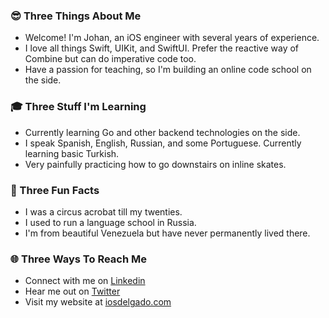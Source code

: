 ### 😎 Three Things About Me
* Welcome! I'm Johan, an iOS engineer with several years of experience.
* I love all things Swift, UIKit, and SwiftUI. Prefer the reactive way of Combine but can do imperative code too.
* Have a passion for teaching, so I'm building an online code school on the side.

### 🎓 Three Stuff I'm Learning
* Currently learning Go and other backend technologies on the side.
* I speak Spanish, English, Russian, and some Portuguese. Currently learning basic Turkish.
* Very painfully practicing how to go downstairs on inline skates.

### 🤯 Three Fun Facts
* I was a circus acrobat till my twenties.
* I used to run a language school in Russia.
* I'm from beautiful Venezuela but have never permanently lived there.

### 🌐 Three Ways To Reach Me
* Connect with me on [Linkedin](https://www.linkedin.com/in/johandre/)
* Hear me out on [Twitter](https://twitter.com/iosdelgado)
* Visit my website at [iosdelgado.com](https://www.iosdelgado.com)
